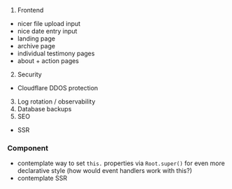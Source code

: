 1) Frontend
  - nicer file upload input
  - nice date entry input
  - landing page
  - archive page
  - individual testimony pages
  - about + action pages
2) Security
  - Cloudflare DDOS protection
3) Log rotation / observability
4) Database backups
5) SEO
  - SSR

### Component
  - contemplate way to set `this.` properties via `Root.super()` for even more declarative style (how would event handlers work with this?)
  - contemplate SSR